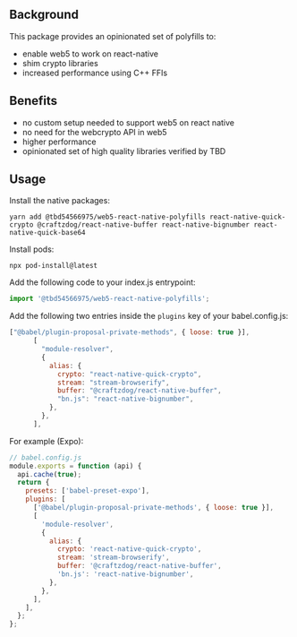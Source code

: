 ## Background

This package provides an opinionated set of polyfills to:

- enable web5 to work on react-native
- shim crypto libraries
- increased performance using C++ FFIs

## Benefits

- no custom setup needed to support web5 on react native
- no need for the webcrypto API in web5
- higher performance
- opinionated set of high quality libraries verified by TBD

## Usage

Install the native packages:

```
yarn add @tbd54566975/web5-react-native-polyfills react-native-quick-crypto @craftzdog/react-native-buffer react-native-bignumber react-native-quick-base64
```

Install pods:

```
npx pod-install@latest
```

Add the following code to your index.js entrypoint:

```js
import '@tbd54566975/web5-react-native-polyfills';
```

Add the following two entries inside the `plugins` key of your babel.config.js:

```js
["@babel/plugin-proposal-private-methods", { loose: true }],
      [
        "module-resolver",
        {
          alias: {
            crypto: "react-native-quick-crypto",
            stream: "stream-browserify",
            buffer: "@craftzdog/react-native-buffer",
            "bn.js": "react-native-bignumber",
          },
        },
      ],
```

For example (Expo):

```js
// babel.config.js
module.exports = function (api) {
  api.cache(true);
  return {
    presets: ['babel-preset-expo'],
    plugins: [
      ['@babel/plugin-proposal-private-methods', { loose: true }],
      [
        'module-resolver',
        {
          alias: {
            crypto: 'react-native-quick-crypto',
            stream: 'stream-browserify',
            buffer: '@craftzdog/react-native-buffer',
            'bn.js': 'react-native-bignumber',
          },
        },
      ],
    ],
  };
};
```
